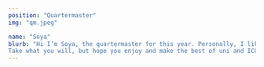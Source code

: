 ```yaml
---
position: "Quartermaster"
img: "qm.jpeg"

name: "Soya"
blurb: "Hi I’m Soya, the quartermaster for this year. Personally, I like to live life by following the “carpe diem” principle, literally meaning “seize the day” - enjoy life while we can.  
Take what you will, but hope you enjoy and make the best of uni and ICOC!"
---
```

